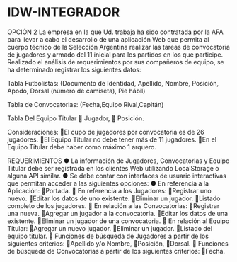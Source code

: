 # IDW-INTEGRADOR
OPCIÓN 2
La empresa en la que Ud. trabaja ha sido contratada por la AFA para llevar a cabo el desarrollo de una aplicación Web que permita al cuerpo técnico de la Selección Argentina realizar las tareas de convocatoria de jugadores y armado del 11 inicial para los partidos en los que participe.
Realizado el análisis de requerimientos por sus compañeros de equipo, se ha determinado registrar los siguientes datos:
 
Tabla Futbolistas:
(Documento de Identidad, Apellido, Nombre, Posición, Apodo, Dorsal (número de camiseta), Pie hábil)

Tabla de Convocatorias:
(Fecha,Equipo Rival,Capitán)

Tabla Del Equipo Titular
 Jugador,
 Posición.

Consideraciones:
El cupo de jugadores por convocatoria es de 26 jugadores.
El Equipo Titular no debe tener más de 11 jugadores.
En el Equipo Titular debe haber como máximo 1 arquero.

REQUERIMIENTOS
● La información de Jugadores, Convocatorias y Equipo Titular debe ser registrada en los clientes Web utilizando LocalStorage o alguna API similar.
● Se debe contar con interfaces de usuario interactivas que permitan acceder a las siguientes
opciones: 
● En referencia a la Aplicación:
	Portada.
 En referencia a los Jugadores:
	Registrar uno nuevo.
	Editar los datos de uno existente.
	Eliminar un jugador.
	Listado completo de los jugadores.
 En relación a las Convocatorias:
	Registrar una nueva.
	Agregar un jugador a la convocatoria.
	Editar los datos de una existente.
	Eliminar un jugador de una convocatoria.
 En relación al Equipo Titular:
	Agregar un nuevo jugador.
	Eliminar un jugador.
	Listado del equipo titular.
 Funciones de búsqueda de Jugadores a partir de los siguientes criterios:
	Apellido y/o Nombre,
	Posición,
	Dorsal.
 Funciones de búsqueda de Convocatorias a partir de los siguientes criterios:
	Fecha.
